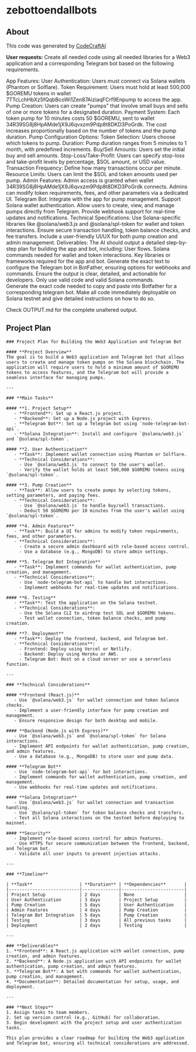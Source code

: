 # zebottoendallbots

## About
This code was generated by [CodeCraftAI](https://codecraft.name)

**User requests:**
Create all needed code using all needed libraries for a Web3 application and a corresponding Telegram bot based on the following requirements. 

App Features:
User Authentication: Users must connect via Solana wallets (Phantom or Solflare).
Token Requirement: Users must hold at least 500,000 $GOREMU tokens in wallet 7TTcLchHbXz5fQqbBcoWi1Zen87AiziaqFCrf9Enpump to access the app.
Pump Creation: Users can create "pumps" that involve small buys and sells of one or more tokens for a designated duration.
Payment System: Each token pump for 10 minutes costs 50 $GOREMU, sent to wallet 34R39SG8j8HpAMde1jX9J6qvxzm9Pdp8t8DKD3PoGrdk. The cost increases proportionally based on the number of tokens and the pump duration.
Pump Configuration Options:
Token Selection: Users choose which tokens to pump.
Duration: Pump duration ranges from 5 minutes to 1 month, with predefined increments.
Buy/Sell Amounts: Users set the initial buy and sell amounts.
Stop-Loss/Take-Profit: Users can specify stop-loss and take-profit levels by percentage, $SOL amount, or USD value.
Transaction Frequency: Define how many transactions occur per minute.
Resource Limits: Users can limit the $SOL and token amounts used per pump.
Admin Features:
Admin access is granted when wallet 34R39SG8j8HpAMde1jX9J6qvxzm9Pdp8t8DKD3PoGrdk connects.
Admins can modify token requirements, fees, and other parameters via a dedicated UI.
Telegram Bot:
Integrate with the app for pump management.
Support Solana wallet authentication.
Allow users to create, view, and manage pumps directly from Telegram.
Provide webhook support for real-time updates and notifications.
Technical Specifications:
Use Solana-specific libraries like @solana/web3.js and @solana/spl-token for wallet and token interactions.
Ensure secure transaction handling, token balance checks, and fee transfers.
Include a user-friendly UI/UX for both pump creation and admin management.
Deliverables:
The AI should output a detailed step-by-step plan for building the app and bot, including:
User flows.
Solana commands needed for wallet and token interactions.
Key libraries or frameworks required for the app and bot.
Generate the exact text to configure the Telegram bot in BotFather, ensuring options for webhooks and commands.
Ensure the output is clear, detailed, and actionable for developers.
Only use valid code and valid Solana commands.  
Generate the exact code needed to copy and paste into Botfather for a corresponding telegram bot. 
Make all code immediately deployable on Solana testnet and give detailed instructions on how to do so.

Check OUTPUT.md for the complete unaltered output.

## Project Plan
```
### Project Plan for Building the Web3 Application and Telegram Bot

#### **Project Overview**
The goal is to build a Web3 application and Telegram bot that allows users to create and manage token pumps on the Solana blockchain. The application will require users to hold a minimum amount of $GOREMU tokens to access features, and the Telegram bot will provide a seamless interface for managing pumps.

---

### **Main Tasks**

#### **1. Project Setup**
   - **Frontend**: Set up a React.js project.
   - **Backend**: Set up a Node.js project with Express.
   - **Telegram Bot**: Set up a Telegram bot using `node-telegram-bot-api`.
   - **Solana Integration**: Install and configure `@solana/web3.js` and `@solana/spl-token`.

#### **2. User Authentication**
   - **Task**: Implement wallet connection using Phantom or Solflare.
   - **Technical Considerations**:
     - Use `@solana/web3.js` to connect to the user's wallet.
     - Verify the wallet holds at least 500,000 $GOREMU tokens using `@solana/spl-token`.

#### **3. Pump Creation**
   - **Task**: Allow users to create pumps by selecting tokens, setting parameters, and paying fees.
   - **Technical Considerations**:
     - Use `@solana/web3.js` to handle buy/sell transactions.
     - Deduct 50 $GOREMU per 10 minutes from the user's wallet using `@solana/spl-token`.

#### **4. Admin Features**
   - **Task**: Build a UI for admins to modify token requirements, fees, and other parameters.
   - **Technical Considerations**:
     - Create a secure admin dashboard with role-based access control.
     - Use a database (e.g., MongoDB) to store admin settings.

#### **5. Telegram Bot Integration**
   - **Task**: Implement commands for wallet authentication, pump creation, and management.
   - **Technical Considerations**:
     - Use `node-telegram-bot-api` to handle bot interactions.
     - Implement webhooks for real-time updates and notifications.

#### **6. Testing**
   - **Task**: Test the application on the Solana testnet.
   - **Technical Considerations**:
     - Use the Solana CLI to airdrop test SOL and $GOREMU tokens.
     - Test wallet connection, token balance checks, and pump creation.

#### **7. Deployment**
   - **Task**: Deploy the frontend, backend, and Telegram bot.
   - **Technical Considerations**:
     - Frontend: Deploy using Vercel or Netlify.
     - Backend: Deploy using Heroku or AWS.
     - Telegram Bot: Host on a cloud server or use a serverless function.

---

### **Technical Considerations**

#### **Frontend (React.js)**
   - Use `@solana/web3.js` for wallet connection and token balance checks.
   - Implement a user-friendly interface for pump creation and management.
   - Ensure responsive design for both desktop and mobile.

#### **Backend (Node.js with Express)**
   - Use `@solana/web3.js` and `@solana/spl-token` for Solana interactions.
   - Implement API endpoints for wallet authentication, pump creation, and admin features.
   - Use a database (e.g., MongoDB) to store user and pump data.

#### **Telegram Bot**
   - Use `node-telegram-bot-api` for bot interactions.
   - Implement commands for wallet authentication, pump creation, and management.
   - Use webhooks for real-time updates and notifications.

#### **Solana Integration**
   - Use `@solana/web3.js` for wallet connection and transaction handling.
   - Use `@solana/spl-token` for token balance checks and transfers.
   - Test all Solana interactions on the testnet before deploying to mainnet.

#### **Security**
   - Implement role-based access control for admin features.
   - Use HTTPS for secure communication between the frontend, backend, and Telegram bot.
   - Validate all user inputs to prevent injection attacks.

---

### **Timeline**

| **Task**                  | **Duration** | **Dependencies**       |
|---------------------------|--------------|------------------------|
| Project Setup             | 2 days       | None                   |
| User Authentication       | 3 days       | Project Setup          |
| Pump Creation             | 5 days       | User Authentication    |
| Admin Features            | 4 days       | Pump Creation          |
| Telegram Bot Integration  | 5 days       | Pump Creation          |
| Testing                   | 3 days       | All previous tasks     |
| Deployment                | 2 days       | Testing                |

---

### **Deliverables**
1. **Frontend**: A React.js application with wallet connection, pump creation, and admin features.
2. **Backend**: A Node.js application with API endpoints for wallet authentication, pump creation, and admin features.
3. **Telegram Bot**: A bot with commands for wallet authentication, pump creation, and management.
4. **Documentation**: Detailed documentation for setup, usage, and deployment.

---

### **Next Steps**
1. Assign tasks to team members.
2. Set up version control (e.g., GitHub) for collaboration.
3. Begin development with the project setup and user authentication tasks.

This plan provides a clear roadmap for building the Web3 application and Telegram bot, ensuring all technical considerations are addressed.
```
